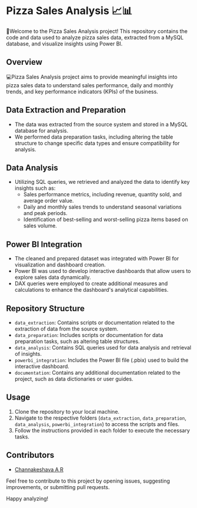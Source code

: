 # Pizza Sales Analysis 📈📊

📍Welcome to the Pizza Sales Analysis project! This repository contains the code and data used to analyze pizza sales data, extracted from a MySQL database, and visualize insights using Power BI.

## Overview

💻Pizza Sales Analysis project aims to provide meaningful insights into pizza sales data to understand sales performance, daily and monthly trends, and key performance indicators (KPIs) of the business.

## Data Extraction and Preparation

- The data was extracted from the source system and stored in a MySQL database for analysis.
- We performed data preparation tasks, including altering the table structure to change specific data types and ensure compatibility for analysis.

## Data Analysis

- Utilizing SQL queries, we retrieved and analyzed the data to identify key insights such as:
  - Sales performance metrics, including revenue, quantity sold, and average order value.
  - Daily and monthly sales trends to understand seasonal variations and peak periods.
  - Identification of best-selling and worst-selling pizza items based on sales volume.
  
## Power BI Integration

- The cleaned and prepared dataset was integrated with Power BI for visualization and dashboard creation.
- Power BI was used to develop interactive dashboards that allow users to explore sales data dynamically.
- DAX queries were employed to create additional measures and calculations to enhance the dashboard's analytical capabilities.

## Repository Structure

- `data_extraction`: Contains scripts or documentation related to the extraction of data from the source system.
- `data_preparation`: Includes scripts or documentation for data preparation tasks, such as altering table structures.
- `data_analysis`: Contains SQL queries used for data analysis and retrieval of insights.
- `powerbi_integration`: Includes the Power BI file (.pbix) used to build the interactive dashboard.
- `documentation`: Contains any additional documentation related to the project, such as data dictionaries or user guides.

## Usage

1. Clone the repository to your local machine.
2. Navigate to the respective folders (`data_extraction`, `data_preparation`, `data_analysis`, `powerbi_integration`) to access the scripts and files.
3. Follow the instructions provided in each folder to execute the necessary tasks.

## Contributors

- [Channakeshava A R](https://github.com/CkIOW)

Feel free to contribute to this project by opening issues, suggesting improvements, or submitting pull requests.

Happy analyzing!

